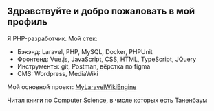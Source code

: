 ## Здравствуйте и добро пожаловать в мой профиль

Я PHP-разработчик. Мой стек:
* Бэкэнд: Laravel, PHP, MySQL, Docker, PHPUnit
* Фронтенд: Vue.js, JavaScript, CSS, HTML, TypeScript, JQuery
* Инструменты: git, Postman, вёрстка по figma
* CMS: Wordpress, MediaWiki

Мой основной проект: [MyLaravelWikiEngine](https://github.com/Antarktidov/MyLaravelWikiEngine)

Читал книги по Computer Science, в числе которых есть Таненбаум
